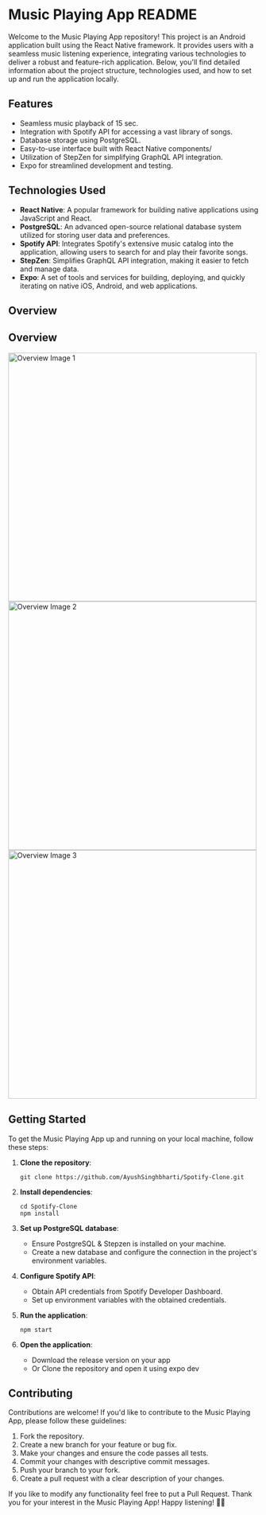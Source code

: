 # Music Playing App README

Welcome to the Music Playing App repository! This project is an Android application built using the React Native framework. It provides users with a seamless music listening experience, integrating various technologies to deliver a robust and feature-rich application. Below, you'll find detailed information about the project structure, technologies used, and how to set up and run the application locally.

## Features

- Seamless music playback of 15 sec.
- Integration with Spotify API for accessing a vast library of songs.
- Database storage using PostgreSQL.
- Easy-to-use interface built with React Native components/
- Utilization of StepZen for simplifying GraphQL API integration.
- Expo for streamlined development and testing.

## Technologies Used

- **React Native**: A popular framework for building native applications using JavaScript and React.
- **PostgreSQL**: An advanced open-source relational database system utilized for storing user data and preferences.
- **Spotify API**: Integrates Spotify's extensive music catalog into the application, allowing users to search for and play their favorite songs.
- **StepZen**: Simplifies GraphQL API integration, making it easier to fetch and manage data.
- **Expo**: A set of tools and services for building, deploying, and quickly iterating on native iOS, Android, and web applications.

## Overview
## Overview
<img src="https://github.com/AyushSinghbharti/Spotify-Clone/assets/100284852/c1bddc56-c935-46fd-8238-db9b217d4572" alt="Overview Image 1" width=auto height="500">
<img src="https://github.com/AyushSinghbharti/Spotify-Clone/assets/100284852/2bdcfd5c-966e-4ebe-8c35-e6b7c4f71b56" alt="Overview Image 2" width=auto height="500">
<img src="https://github.com/AyushSinghbharti/Spotify-Clone/assets/100284852/0776919d-f035-4a86-9d5a-83dccc6d62a8" alt="Overview Image 3" width=auto height="500">


## Getting Started

To get the Music Playing App up and running on your local machine, follow these steps:

1. **Clone the repository**:

   ```
   git clone https://github.com/AyushSinghbharti/Spotify-Clone.git
   ```

2. **Install dependencies**:

   ```
   cd Spotify-Clone
   npm install
   ```

3. **Set up PostgreSQL database**:

   - Ensure PostgreSQL & Stepzen is installed on your machine.
   - Create a new database and configure the connection in the project's environment variables.

4. **Configure Spotify API**:

   - Obtain API credentials from Spotify Developer Dashboard.
   - Set up environment variables with the obtained credentials.

5. **Run the application**:

   ```
   npm start
   ```

6. **Open the application**:

   - Download the release version on your app
   - Or Clone the repository and open it using expo dev

## Contributing

Contributions are welcome! If you'd like to contribute to the Music Playing App, please follow these guidelines:

1. Fork the repository.
2. Create a new branch for your feature or bug fix.
3. Make your changes and ensure the code passes all tests.
4. Commit your changes with descriptive commit messages.
5. Push your branch to your fork.
6. Create a pull request with a clear description of your changes.

If you like to modify any functionality feel free to put a Pull Request.
Thank you for your interest in the Music Playing App! Happy listening! 🎵📱
